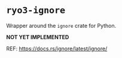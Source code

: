 # `ryo3-ignore`

Wrapper around the `ignore` crate for Python.

**NOT YET IMPLEMENTED**

REF: https://docs.rs/ignore/latest/ignore/
